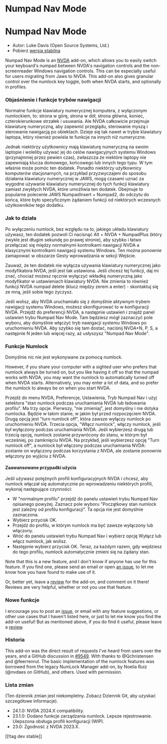 # Numpad Nav Mode #

# Numpad Nav Mode

* Autor: Luke Davis (Open Source Systems, Ltd.)
* Pobierz [wersja stabilna][1]

Numpad Nav Mode is an [NVDA][2] add-on, which allows you to easily switch
your keyboard's numpad between NVDA's navigation controls and the
non-screenreader Windows navigation controls. This can be especially useful
for users migrating from Jaws to NVDA. This add-on also gives granular
control over the numlock key toggle, both when NVDA starts, and optionally
in profiles.

### Objaśnienie i funkcje trybów nawigacji

Normalne funkcje klawiatury numerycznej komputera, z wyłączonym numlockiem,
to: strona w górę, strona w dół, strona główna, koniec, czterokierunkowe
strzałek i usuwania.  Ale NVDA całkowicie przejmuje klawiaturę numeryczną,
aby zapewnić przeglądu, sterowanie myszą i sterowanie nawigacją po
obiektach. Dzieje się tak nawet w trybie klawiatury laptopa, który również
powiela te funkcje na innych niż numeryczne.

Jednak niektórzy użytkownicy mają klawiaturę numeryczną na swoim laptopie i
woleliby używać jej do celów nawigacyjnych systemu Windows (przynajmniej
przez pewien czas), zwłaszcza że niektóre laptopy nie zapewniają klucza
domowego, końcowego lub innych tego typu.  W tym właśnie może pomóc ten
dodatek.  Ponadto niektórzy użytkownicy komputerów stacjonarnych, na
przykład przyzwyczajeni do sposobu działania klawiatury numerycznej w JAWS,
mogą czasami uznać za wygodne używanie klawiatury numerycznej do tych
funkcji klawiatury zamiast zwykłych NVDA, które umożliwia ten dodatek.
Obejmuje to popularne polecenie JAWS NumpadInsert + Numpad2, do odczytu do
końca, które było specyficznym żądaniem funkcji od niektórych wczesnych
użytkowników tego dodatku.

### Jak to działa

Po wyłączeniu numlock, bez względu na to, jakiego układu klawiatury używasz,
ten dodatek pozwoli Ci nacisnąć Alt + NVDA + NumpadPlus (który zwykle jest
długim sekundę po prawej stronie), aby szybko i łatwo przełączać się między
normalnymi kontrolkami nawigacji NVDA a klasycznymi kontrolkami nawigacji
systemu Windows. Ten można ponownie zamapować w obszarze Gesty wprowadzania
w sekcji Wejście.

Zauważ, że ten dodatek nie wyłącza używania klawiatury numerycznej jako
modyfikatora NVDA, jeśli jest tak ustawiona. Jeśli chcesz tej funkcji, daj
mi znać, chociaż możesz ręcznie wyłączyć wkładkę numeryczną jako modyfikator
w ustawieniach klawiatury NVDA. Nie zmienia to również funkcji NVDA numpad
delete (klucz między zerem a enter) - skontaktuj się ze mną, jeśli sobie
tego życzysz.

Jeśli wolisz, aby NVDA uruchamiało się z domyślnie aktywnym trybem nawigacji
systemu Windows, możesz skonfigurować to w konfiguracji NVDA.  Przejdź do
preferencji NVDA, a następnie ustawień i znajdź panel ustawień trybu Numpad
Nav Mode.  Tam będziesz mógł zaznaczyć pole wyboru, aby domyślnie włączyć
tryb nawigacji systemu Windows po uruchomieniu NVDA.  Aby szybko się tam
dostać, naciśnij NVDA+N, P, S, a następnie N jeden lub więcej razy, aż
usłyszysz "Numpad Nav Mode".

### Funkcje Numlock

Domyślnie nic nie jest wykonywane za pomocą numlock.

However, if you share your computer with a sighted user who prefers that
numlock always be turned on, but you like having it off so that the numpad
works with NVDA, you may want the numlock to automatically turned off when
NVDA starts.  Alternatively, you may enter a lot of data, and so prefer the
numlock to always be on when you start NVDA.

 Przejdź do menu NVDA, Preferencje, Ustawienia, Tryb Numpad Nav i użyj selektora "stan numlock podczas uruchamiania NVDA lub ładowania profilu". Ma trzy opcje. Pierwszy, "nie zmieniaj", jest domyślny i nie dotyka numlocka. Będzie w takim stanie, w jakim był przed rozpoczęciem NVDA.
Drugą opcją jest "turn numlock off", która zawsze wyłączy numlock po uruchomieniu NVDA. Trzecia opcja, "Włącz numlock", włączy numlock, jeśli był wyłączony podczas uruchamiania NVDA.
Jeśli wybierzesz drugą lub trzecią opcję, numlock zostanie przywrócony do stanu, w którym był wcześniej, po zamknięciu NVDA. Na przykład, jeśli wybierzesz opcję "Turn numlock off", a numlock był włączony podczas uruchamiania NVDA: zostanie on wyłączony podczas korzystania z NVDA, ale zostanie ponownie włączony po wyjściu z NVDA.

#### Zaawansowane przypadki użycia

Jeśli używasz potężnych profili konfiguracyjnych NVDA i chcesz, aby numlock
włączał się automatycznie po wprowadzeniu niektórych profili, wykonaj
następujące czynności:

* W "normalnym profilu" przejdź do panelu ustawień trybu Numpad Nav
  opisanego powyżej. Zaznacz pole wyboru "Początkowy stan numlock jest
  zależny od profilu konfiguracji". Ta opcja nie jest domyślnie zaznaczona.
* Wybierz przycisk OK.
* Przejdź do profilu, w którym numlock ma być zawsze wyłączony lub włączony.
* Wróć do panelu ustawień trybu Numpad Nav i wybierz opcję Wyłącz lub włącz
  numlock, jak wolisz.
* Następnie wybierz przycisk OK. Teraz, za każdym razem, gdy wejdziesz do
  tego profilu, numlock automatycznie zmieni się na żądany stan.

Note that this is a new feature, and I don't know if anyone has use for this
feature. If you find one, please send an email or open [an issue][3], to let
me know how you have found to make use of it.

Or, better yet, leave a [review][4] for the add-on, and comment on it there!
Reviews are very helpful, whether or not you use that feature.

### Nowe funkcje

I encourage you to post an [issue][3], or email with any feature
suggestions, or other use cases that I haven't listed here, or just to let
me know you find the add-on useful! But as mentioned above, if you do find
it useful, please leave a [review][4].

### Historia

This add-on was the direct result of requests I've heard from users over the
years, and a GitHub discussion in
[#9549](https://github.com/nvaccess/nvda/issues/9549). With thanks to
@Qchristensen and @feerrenrut.  The basic implementation of the numlock
features was borrowed from the legacy NumLock Manager add-on, by Noelia Ruiz
(@nvdaes on GitHub), and others. Used with permission.

### Lista zmian

(Ten dziennik zmian jest niekompletny. Zobacz Dziennik Git, aby uzyskać
szczegółowe informacje).

* 24.1.0: NVDA 2024.X compatibility.
* 23.1.0: Dodano funkcje zarządzania numlock. Lepsze
  rejestrowanie. Ulepszona obsługa profili konfiguracji (WIP).
* 23.0: Zgodność z NVDA 2023.X.

[[!tag dev stable]]

[1]: https://www.nvaccess.org/addonStore/legacy?file=numpadNavMode

[2]: https://nvaccess.org/

[3]: https://github.com/opensourcesys/numpadNavMode/issues/new

[4]: https://github.com/nvaccess/addon-datastore/discussions/2630
